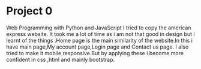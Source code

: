 # Project 0

Web Programming with Python and JavaScript
I tried to copy the american express website. It took me a lot of time as i am not that good in design but i learnt of the things .Home page is the main similarity of the website.In this i have main page,My account page,Login page and Contact us page.
I also tried to make it mobile responsive.But by applying these i become more confident in css ,html and mainly bootstrap.
